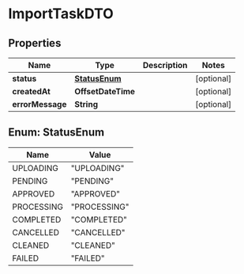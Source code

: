 

# ImportTaskDTO


## Properties

| Name | Type | Description | Notes |
|------------ | ------------- | ------------- | -------------|
|**status** | [**StatusEnum**](#StatusEnum) |  |  [optional] |
|**createdAt** | **OffsetDateTime** |  |  [optional] |
|**errorMessage** | **String** |  |  [optional] |



## Enum: StatusEnum

| Name | Value |
|---- | -----|
| UPLOADING | &quot;UPLOADING&quot; |
| PENDING | &quot;PENDING&quot; |
| APPROVED | &quot;APPROVED&quot; |
| PROCESSING | &quot;PROCESSING&quot; |
| COMPLETED | &quot;COMPLETED&quot; |
| CANCELLED | &quot;CANCELLED&quot; |
| CLEANED | &quot;CLEANED&quot; |
| FAILED | &quot;FAILED&quot; |



